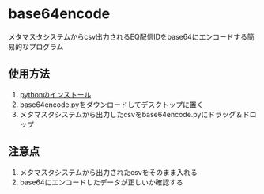 # base64encode
メタマスタシステムからcsv出力されるEQ配信IDをbase64にエンコードする簡易的なプログラム

## 使用方法
1. [pythonのインストール](https://www.python.org/)
2. base64encode.pyをダウンロードしてデスクトップに置く
3. メタマスタシステムから出力したcsvをbase64encode.pyにドラッグ＆ドロップ

## 注意点
1. メタマスタシステムから出力されたcsvをそのまま入れる
2. base64にエンコードしたデータが正しいか確認する
